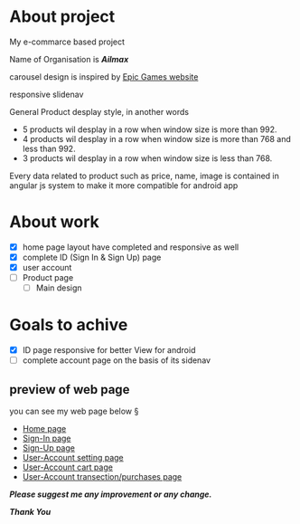 # About project

My e-commarce based project

Name of Organisation is ***Ailmax***

carousel design is inspired by [Epic Games website](https://www.epicgames.com/store/en-US/)

responsive slidenav

General Product desplay style, in another words 
- 5 products wil desplay in a row when window size is more than 992.
- 4 products wil desplay in a row when window size is more than 768 and less than 992.
- 3 products wil desplay in a row when window size is less than 768.

Every data related to product such as price, name, image is contained in angular js system to make it more compatible for android app

# About work

- [x] home page layout have completed and responsive as well
- [x] complete ID (Sign In & Sign Up) page
- [x] user account
- [ ] Product page
  - [ ] Main design

# Goals to achive
- [x] ID page responsive for better View for android
- [ ] complete account page on the basis of its sidenav

## preview of web page
you can see my web page below §
- [Home page](https://ayushmaanjain.github.io/e-commerce/)
- [Sign-In page](https://ayushmaanjain.github.io/e-commerce/ID.html?login)
- [Sign-Up page](https://ayushmaanjain.github.io/e-commerce/ID.html?register)
- [User-Account setting page](https://ayushmaanjain.github.io/e-commerce/account.html?user)
- [User-Account cart page](https://ayushmaanjain.github.io/e-commerce/account.html?cart)
- [User-Account transection/purchases page](https://ayushmaanjain.github.io/e-commerce/account.html?transection)

***Please suggest me any improvement or any change.***

***Thank You***
